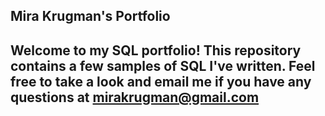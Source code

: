 ## Mira Krugman's Portfolio

## Welcome to my SQL portfolio! This repository contains a few samples of SQL I've written. Feel free to take a look and email me if you have any questions at mirakrugman@gmail.com 
